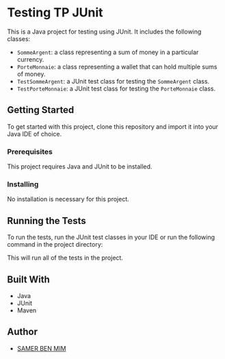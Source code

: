 # Testing TP JUnit

This is a Java project for testing using JUnit. It includes the following classes:

- `SommeArgent`: a class representing a sum of money in a particular currency.
- `PorteMonnaie`: a class representing a wallet that can hold multiple sums of money.
- `TestSommeArgent`: a JUnit test class for testing the `SommeArgent` class.
- `TestPorteMonnaie`: a JUnit test class for testing the `PorteMonnaie` class.

## Getting Started

To get started with this project, clone this repository and import it into your Java IDE of choice.

### Prerequisites

This project requires Java and JUnit to be installed.

### Installing

No installation is necessary for this project.

## Running the Tests

To run the tests, run the JUnit test classes in your IDE or run the following command in the project directory:


This will run all of the tests in the project.

## Built With

- Java
- JUnit
- Maven

## Author

- [SAMER BEN MIM](https://github.com/SamerBenMim/)
